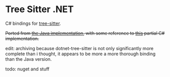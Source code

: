 # Tree Sitter .NET

C# bindings for [tree-sitter](https://tree-sitter.github.io/tree-sitter/).

~~Ported from [the Java implementation](https://github.com/serenadeai/java-tree-sitter), with some reference to [this](https://github.com/profMagija/dotnet-tree-sitter) partial C# implementation.~~

edit: archiving because dotnet-tree-sitter is not only significantly more complete than i thought, it appears to be more a more thorough binding than the Java version.

todo: nuget and stuff